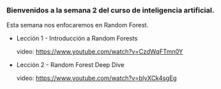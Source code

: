 ### Bienvenidos a la semana 2 del curso de inteligencia artificial. 
Esta semana nos enfocaremos en Random Forest.

- Lección 1 - Introducción a Random Forests 

  video:  https://www.youtube.com/watch?v=CzdWqFTmn0Y

- Lección 2 - Random Forest Deep Dive
  
  video:  https://www.youtube.com/watch?v=blyXCk4sgEg
  
